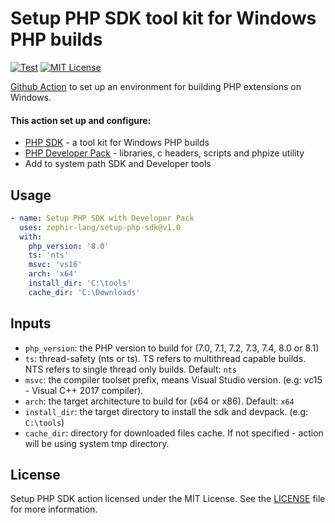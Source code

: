 # Setup PHP SDK tool kit for Windows PHP builds

[![Test][test badge]][actions link]
[![MIT License][license badge]](./LICENSE)

[Github Action][ga-link] to set up an environment for building PHP extensions on Windows.

#### This action set up and configure:

- [PHP SDK][php-sdk-link] - a tool kit for Windows PHP builds
- [PHP Developer Pack][php-dev-pack-link] - libraries, c headers, scripts and phpize utility
- Add to system path SDK and Developer tools

## Usage

```yaml
- name: Setup PHP SDK with Developer Pack
  uses: zephir-lang/setup-php-sdk@v1.0
  with:
    php_version: '8.0'
    ts: 'nts'
    msvc: 'vs16'
    arch: 'x64'
    install_dir: 'C:\tools'
    cache_dir: 'C:\Downloads'
```

## Inputs

- `php_version`: the PHP version to build for (7.0, 7.1, 7.2, 7.3, 7.4, 8.0 or 8.1)
- `ts`: thread-safety (nts or ts). TS refers to multithread capable builds. NTS refers to single thread only builds. Default: `nts`
- `msvc`: the compiler toolset prefix, means Visual Studio version. (e.g: vc15 - Visual C++ 2017 compiler).
- `arch`: the target architecture to build for (x64 or x86). Default: `x64`
- `install_dir`: the target directory to install the sdk and devpack. (e.g: `C:\tools`)
- `cache_dir`: directory for downloaded files cache. If not specified - action will be using system tmp directory.


## License

Setup PHP SDK action licensed under the MIT License. See the [LICENSE](./LICENSE) file for more information.

<!-- All external links should be here -->
[ga-link]:              https://github.com/features/actions
[php-sdk-link]:         https://github.com/microsoft/php-sdk-binary-tools
[php-dev-pack-link]:    https://windows.php.net/

[test badge]:           https://github.com/zephir-lang/setup-php-sdk/actions/workflows/main.yml/badge.svg
[actions link]:         https://github.com/zephir-lang/setup-php-sdk/actions
[license badge]:        https://poser.pugx.org/phalcon/zephir/license.svg

